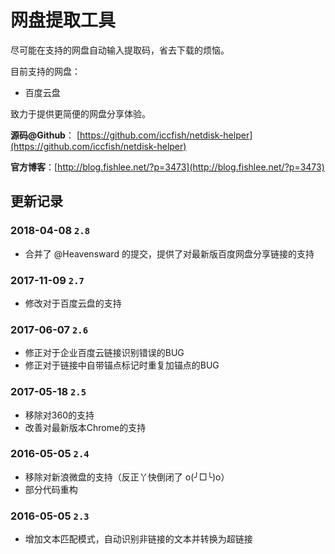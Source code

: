 # 网盘提取工具

尽可能在支持的网盘自动输入提取码，省去下载的烦恼。

目前支持的网盘：
* 百度云盘

致力于提供更简便的网盘分享体验。

**源码@Github**： [https://github.com/iccfish/netdisk-helper](https://github.com/iccfish/netdisk-helper)

**官方博客**：[http://blog.fishlee.net/?p=3473](http://blog.fishlee.net/?p=3473)

## 更新记录

### 2018-04-08 `2.8`

- 合并了 @Heavensward 的提交，提供了对最新版百度网盘分享链接的支持

### 2017-11-09 `2.7`

- 修改对于百度云盘的支持

### 2017-06-07 `2.6`

* 修正对于企业百度云链接识别错误的BUG
* 修正对于链接中自带锚点标记时重复加锚点的BUG

### 2017-05-18 `2.5`

* 移除对360的支持
* 改善对最新版本Chrome的支持

### 2016-05-05 `2.4`

* 移除对新浪微盘的支持（反正丫快倒闭了 o(╯□╰)o）
* 部分代码重构

### 2016-05-05 `2.3`

* 增加文本匹配模式，自动识别非链接的文本并转换为超链接

